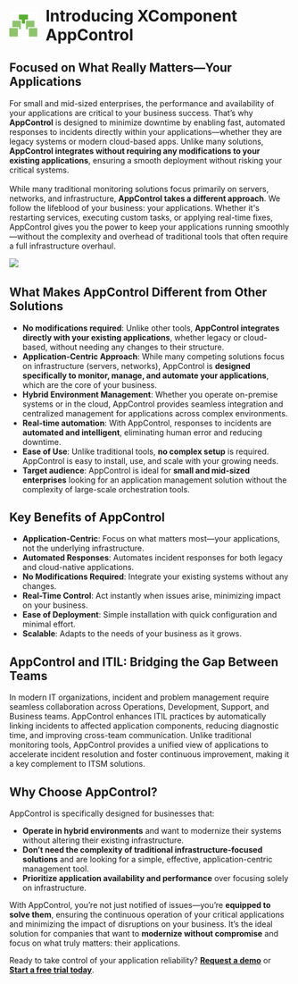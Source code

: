 <div style="display: flex; justify-content: center; align-items: center;">
  <img src="logo.svg" alt="AppControl Logo" style="width: 50px; height: auto; margin-right: 15px;" />
  <h1 style="margin: 0;">Introducing XComponent AppControl</h1>
</div>

## Focused on What Really Matters—Your Applications

For small and mid-sized enterprises, the performance and availability of your applications are critical to your business success. That’s why **AppControl** is designed to minimize downtime by enabling fast, automated responses to incidents directly within your applications—whether they are legacy systems or modern cloud-based apps. Unlike many solutions, **AppControl integrates without requiring any modifications to your existing applications**, ensuring a smooth deployment without risking your critical systems.
</br></br>
While many traditional monitoring solutions focus primarily on servers, networks, and infrastructure, **AppControl takes a different approach**. We follow the lifeblood of your business: your applications. Whether it's restarting services, executing custom tasks, or applying real-time fixes, AppControl gives you the power to keep your applications running smoothly—without the complexity and overhead of traditional tools that often require a full infrastructure overhaul.

![](appcontrol.gif)

## What Makes AppControl Different from Other Solutions

-   **No modifications required**: Unlike other tools, **AppControl integrates directly with your existing applications**, whether legacy or cloud-based, without needing any changes to their structure.
-   **Application-Centric Approach**: While many competing solutions focus on infrastructure (servers, networks), AppControl is **designed specifically to monitor, manage, and automate your applications**, which are the core of your business.
-   **Hybrid Environment Management**: Whether you operate on-premise systems or in the cloud, AppControl provides seamless integration and centralized management for applications across complex environments.
-   **Real-time automation**: With AppControl, responses to incidents are **automated and intelligent**, eliminating human error and reducing downtime.
-   **Ease of Use**: Unlike traditional tools, **no complex setup** is required. AppControl is easy to install, use, and scale with your growing needs.
-   **Target audience**: AppControl is ideal for **small and mid-sized enterprises** looking for an application management solution without the complexity of large-scale orchestration tools.

## Key Benefits of AppControl

-   **Application-Centric**: Focus on what matters most—your applications, not the underlying infrastructure.
-   **Automated Responses**: Automates incident responses for both legacy and cloud-native applications.
-   **No Modifications Required**: Integrate your existing systems without any changes.
-   **Real-Time Control**: Act instantly when issues arise, minimizing impact on your business.
-   **Ease of Deployment**: Simple installation with quick configuration and minimal effort.
-   **Scalable**: Adapts to the needs of your business as it grows.

## AppControl and ITIL: Bridging the Gap Between Teams

In modern IT organizations, incident and problem management require seamless collaboration across Operations, Development, Support, and Business teams. AppControl enhances ITIL practices by automatically linking incidents to affected application components, reducing diagnostic time, and improving cross-team communication.
Unlike traditional monitoring tools, AppControl provides a unified view of applications to accelerate incident resolution and foster continuous improvement, making it a key complement to ITSM solutions.

## Why Choose AppControl?

AppControl is specifically designed for businesses that:

-   **Operate in hybrid environments** and want to modernize their systems without altering their existing infrastructure.
-   **Don’t need the complexity of traditional infrastructure-focused solutions** and are looking for a simple, effective, application-centric management tool.
-   **Prioritize application availability and performance** over focusing solely on infrastructure.

With AppControl, you’re not just notified of issues—you’re **equipped to solve them**, ensuring the continuous operation of your critical applications and minimizing the impact of disruptions on your business. It’s the ideal solution for companies that want to **modernize without compromise** and focus on what truly matters: their applications.

Ready to take control of your application reliability? **[Request a demo](https://ask.invivoo.com/appcontrol)** or **[Start a free trial today](https://appcontrol.xcomponent.com/dashboard)**.
